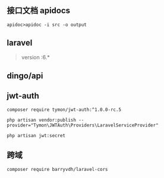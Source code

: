 
## 接口文档 apidocs

```shell script
apidoc>apidoc -i src -o output
```


## laravel

> version :6.*

## dingo/api

## jwt-auth

```shell script
composer require tymon/jwt-auth:^1.0.0-rc.5

php artisan vendor:publish --provider="Tymon\JWTAuth\Providers\LaravelServiceProvider"

php artisan jwt:secret
```


## 跨域

```shell script
composer require barryvdh/laravel-cors
```
> 



